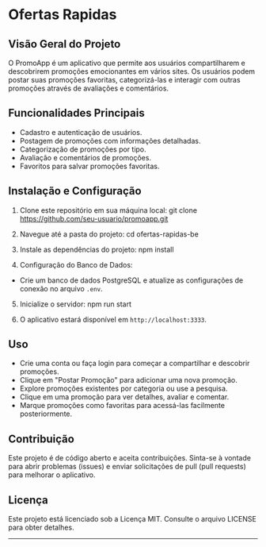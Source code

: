 # Ofertas Rapidas

## Visão Geral do Projeto

O PromoApp é um aplicativo que permite aos usuários compartilharem e descobrirem promoções emocionantes em vários sites. Os usuários podem postar suas promoções favoritas, categorizá-las e interagir com outras promoções através de avaliações e comentários.

## Funcionalidades Principais

- Cadastro e autenticação de usuários.
- Postagem de promoções com informações detalhadas.
- Categorização de promoções por tipo.
- Avaliação e comentários de promoções.
- Favoritos para salvar promoções favoritas.
<!-- 
- Pesquisa avançada de promoções.
-->

## Instalação e Configuração

1. Clone este repositório em sua máquina local: git clone https://github.com/seu-usuario/promoapp.git

2. Navegue até a pasta do projeto: cd ofertas-rapidas-be

3. Instale as dependências do projeto: npm install
4. Configuração do Banco de Dados:

- Crie um banco de dados PostgreSQL e atualize as configurações de conexão no arquivo `.env`.

5. Inicialize o servidor: npm run start

6. O aplicativo estará disponível em `http://localhost:3333`.

## Uso

- Crie uma conta ou faça login para começar a compartilhar e descobrir promoções.
- Clique em "Postar Promoção" para adicionar uma nova promoção.
- Explore promoções existentes por categoria ou use a pesquisa.
- Clique em uma promoção para ver detalhes, avaliar e comentar.
- Marque promoções como favoritas para acessá-las facilmente posteriormente.

## Contribuição

Este projeto é de código aberto e aceita contribuições. Sinta-se à vontade para abrir problemas (issues) e enviar solicitações de pull (pull requests) para melhorar o aplicativo.

## Licença

Este projeto está licenciado sob a Licença MIT. Consulte o arquivo LICENSE para obter detalhes.

---